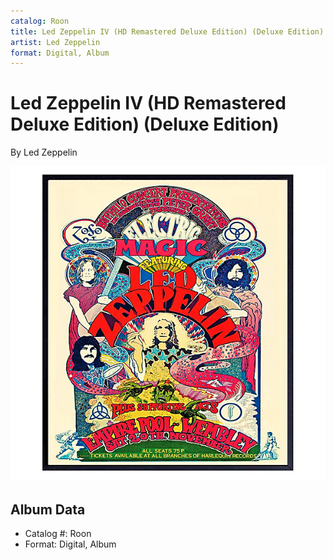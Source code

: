 ```yaml
---
catalog: Roon
title: Led Zeppelin IV (HD Remastered Deluxe Edition) (Deluxe Edition)
artist: Led Zeppelin
format: Digital, Album
---
```


# Led Zeppelin IV (HD Remastered Deluxe Edition) (Deluxe Edition)

By Led Zeppelin

![](../../assets/albumcovers/Led_Zeppelin-Led_Zeppelin_IV_HD_Remastered_Deluxe_Edition_Deluxe_Edition.png)

## Album Data

- Catalog #: Roon
- Format: Digital, Album

